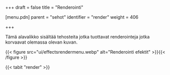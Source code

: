 +++
draft = false
title = "Renderointi"

[menu.pdn]
    parent = "sehot"
    identifier = "render"
    weight = 406

+++

Tämä alavalikko sisältää tehosteita jotka tuottavat renderointeja jotka korvaavat olemassa olevan kuvan.

{{< figure src="ui/effectsrendermenu.webp" alt="Renderointi efektit" >}}{{< /figure >}}

{{< tabit "render" >}}
